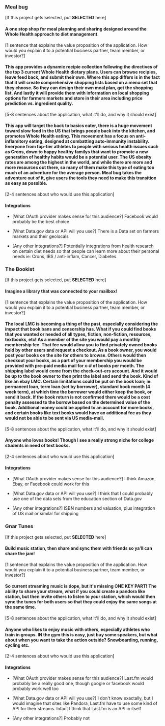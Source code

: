 ### Meal bug

[If this project gets selected, put **SELECTED** here]

#### A one stop shop for meal planning and sharing designed around the Whole Health approach to diet management.

[1 sentence that explains the value proposition of the application. How would 
you explain it to a potential business partner, team member, or investor?]

#### This app provides a dynamic recipie collection following the directives of the top 3 current Whole Health dietary plans. Users can browse recipies, leave feed back, and submit their own. Where this app differs is in the fact that it will create comprehensive shopping lists based on a menu set that they choose. So they can design their own meal plan, get the shopping list. And lastly it will provide them with information on local shopping options for farmers markets and store in their area including price prediction vs. ingredient quality.

[5-8 sentences about the application, what it'll do, and why it should exist]

#### This app will target the back to basics eater, there is a huge movement toward slow food in the US that brings people back into the kitchen, and promotes Whole Health eating. This movement has a focus on anti-inflamitory eating, designed at combatting auto-immunity instability. Everyone from top-tier athletes to people with serious health issues such as Crons, down to happy healthy familys that want to promote a new generation of healthy habits would be a potential user. The US obesity rates are among the highest in the world, and while there are more and more resources out there, so many of them make this type of eating too much of an adventure for the average person. Meal bug takes the adventure out of it, give users the tools they need to make this transition as easy as possible.

[2-4 sentences about who would use this application]

#### Integrations

* [What OAuth provider makes sense for this audience?]
Facebook would probably be the best choice

* [What Data.gov data or API will you use?]
There is a Data set on farmers markets and their geolocals

* [Any other integrations?]
Potentially integrations from health research on certain diet needs so that people can learn more about their personal needs ie: Crons, IBS / anti-inflam, Cancer, Diabetes





### The Bookist

[If this project gets selected, put **SELECTED** here]

#### Imagine a library that was connected to your mailbox! 

[1 sentence that explains the value proposition of the application. How would 
you explain it to a potential business partner, team member, or investor?]

#### The local LMC is becoming a thing of the past, especially considering the impact that book bans and censorship has. What if you could find books that you wanted or needed of all types, fiction, non-fiction, resources, textbooks, etc! As a member of the site you would pay a monthly membership fee. That fee would allow you to find privately owned books held by other users and request a checkout. As a book owner, you would post your books on the site for others to browse. Others would then checkout your books, as a part of your membership you would be provided with pre-paid media mail for x-# of books per month. The shipping label would come from the check-out-ers account. And it would be up to the book owner to then print the label and send the book. Kind of like an ebay LMC. Certain limitations could be put on the book loan; ie: permanent loan, term loan (set by borrower), standard book month (4 week term), at which time the borrower would either keep the book, or send it back. If the book return is not confirmed there would be a cost penalty assessed to the borrow based on the determined value of the book. Additional money could be applied to an account for more books, and certain books like text books would have an additional fee as they would not be able to be sent via US media-mail.

[5-8 sentences about the application, what it'll do, and why it should exist]

#### Anyone who loves books! Though I see a really strong niche for college students in need of text books.

[2-4 sentences about who would use this application]

#### Integrations

* [What OAuth provider makes sense for this audience?]
I think Amazon, Ebay, or Facebook could work for this

* [What Data.gov data or API will you use?]
I think that I could probably use one of the data sets from the education section of Data.gov

* [Any other integrations?]
ISBN numbers and valuation, plus integration of US mail or similar for shipping





### Gnar Tunes

[If this project gets selected, put **SELECTED** here]

#### Build music station, then share and sync them with friends so ya'll can share the jam!

[1 sentence that explains the value proposition of the application. How would 
you explain it to a potential business partner, team member, or investor?]

#### So current streaming music is dope, but it's missing ONE KEY PART! The ability to share your stream, what if you could create a pandora like station, but then invite others to listen to your station, which would then sync the tunes for both users so that they could enjoy the same songs at the same time. 

[5-8 sentences about the application, what it'll do, and why it should exist]

#### Anyone who likes to enjoy music with others, especially athletes who train in groups. IN the gym this is easy, just buy some speakers, but what about when you want to take the action outside? Snowboarding, running, cycling etc. 

[2-4 sentences about who would use this application]

#### Integrations

* [What OAuth provider makes sense for this audience?]
Last.fm would probably be a really good one, though google or facebook would probably work well too

* [What Data.gov data or API will you use?]
I don't know exactally, but I would imagine that sites like Pandora, Last.fm have to use some kind of API for their streams. Infact I think that Last.fm is an API in itself

* [Any other integrations?]
Probably not